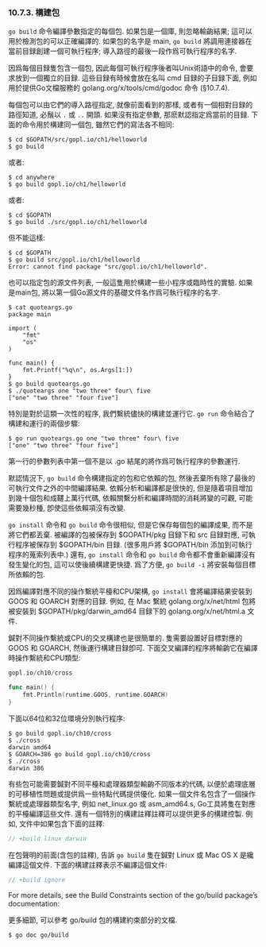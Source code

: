### 10.7.3. 構建包

`go build` 命令編譯參數指定的每個包. 如果包是一個庫, 則忽略輸齣結果; 這可以用於檢測包的可以正確編譯的.
如果包的名字是 main, `go build` 將調用連接器在當前目録創建一個可執行程序; 導入路徑的最後一段作爲可執行程序的名字.

因爲每個目録隻包含一個包, 因此每個可執行程序後者叫Unix術語中的命令, 會要求放到一個獨立的目録. 這些目録有時候會放在名叫 cmd 目録的子目録下面, 例如用於提供Go文檔服務的 golang.org/x/tools/cmd/godoc 命令 (§10.7.4).

每個包可以由它們的導入路徑指定, 就像前面看到的那樣, 或者有一個相對目録的路徑知道, 必鬚以 `.` 或 `..` 開頭. 如果沒有指定參數, 那麽默認指定爲當前的目録. 下面的命令用於構建同一個包, 雖然它們的寫法各不相同:

```
$ cd $GOPATH/src/gopl.io/ch1/helloworld
$ go build
```

或者:

```
$ cd anywhere
$ go build gopl.io/ch1/helloworld
```

或者:

```
$ cd $GOPATH
$ go build ./src/gopl.io/ch1/helloworld
```

但不能這樣:

```
$ cd $GOPATH
$ go build src/gopl.io/ch1/helloworld
Error: cannot find package "src/gopl.io/ch1/helloworld".
```

也可以指定包的源文件列表, 一般這隻用於構建一些小程序或臨時性的實驗. 如果是main包, 將以第一個Go源文件的基礎文件名作爲可執行程序的名字.

```
$ cat quoteargs.go
package main

import (
	"fmt"
	"os"
)

func main() {
	fmt.Printf("%q\n", os.Args[1:])
}
$ go build quoteargs.go
$ ./quoteargs one "two three" four\ five
["one" "two three" "four five"]
```

特別是對於這類一次性的程序, 我們繫統儘快的構建並運行它. `go run` 命令結合了構建和運行的兩個步驟:

```
$ go run quoteargs.go one "two three" four\ five
["one" "two three" "four five"]
```

第一行的參數列表中第一個不是以 .go 結尾的將作爲可執行程序的參數運行.

默認情況下, `go build` 命令構建指定的包和它依賴的包, 然後丟棄所有除了最後的可執行文件之外的中間編譯結果. 依賴分析和編譯都是很快的, 但是隨着項目增加到幾十個包和成韆上萬行代碼, 依賴關繫分析和編譯時間的消耗將變的可觀, 可能需要幾秒種, 卽使這些依賴項沒有改變.

`go install` 命令和 `go build` 命令很相似, 但是它保存每個包的編譯成果, 而不是將它們都丟棄. 被編譯的包被保存到 $GOPATH/pkg 目録下和 src 目録對應, 可執行程序被保存到 $GOPATH/bin 目録. (很多用戶將 $GOPATH/bin 添加到可執行程序的蒐索列表中.) 還有, `go install` 命令和 `go build` 命令都不會重新編譯沒有發生變化的包, 這可以使後續構建更快捷. 爲了方便, `go build -i` 將安裝每個目標所依賴的包.

因爲編譯對應不同的操作繫統平檯和CPU架構, `go install` 會將編譯結果安裝到 GOOS 和 GOARCH 對應的目録. 例如, 在 Mac 繫統 golang.org/x/net/html 包將被安裝到 $GOPATH/pkg/darwin_amd64 目録下的 golang.org/x/net/html.a 文件.

鍼對不同操作繫統或CPU的交叉構建也是很簡單的. 隻需要設置好目標對應的GOOS 和 GOARCH, 然後運行構建目録卽可. 下面交叉編譯的程序將輸齣它在編譯時操作繫統和CPU類型:

```Go
gopl.io/ch10/cross

func main() {
	fmt.Println(runtime.GOOS, runtime.GOARCH)
}
```

下面以64位和32位環境分別執行程序:

```
$ go build gopl.io/ch10/cross
$ ./cross
darwin amd64
$ GOARCH=386 go build gopl.io/ch10/cross
$ ./cross
darwin 386
```

有些包可能需要鍼對不同平檯和處理器類型輸齣不同版本的代碼, 以便於處理底層的可移植性問題或提供爲一些特點代碼提供優化. 如果一個文件名包含了一個操作繫統或處理器類型名字, 例如 net_linux.go 或 asm_amd64.s, Go工具將隻在對應的平檯編譯這些文件. 還有一個特別的構建註釋註釋可以提供更多的構建控製. 例如, 文件中如果包含下面的註釋:

```Go
// +build linux darwin
```

在包聲明的前面(含包的註釋), 告訴 `go build` 隻在鍼對 Linux 或 Mac OS X 是纔編譯這個文件. 下面的構建註釋表示不編譯這個文件:

```Go
// +build ignore
```

For more details, see the Build Constraints section of the go/build package’s documentation:

更多細節, 可以參考 go/build 包的構建約束部分的文檔.

```
$ go doc go/build
```


